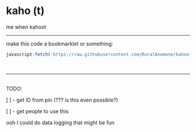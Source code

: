 # kaho (t)

me when kahoot
<hr>
make this code a bookmarklet or something:

```js
javascript:fetch('https://raw.githubusercontent.com/RuralAnemone/kahoot/main/code.js').then(res=>res.text().then(text=>eval(text))).catch(e=>alert(e))
```

<br>
<hr>
<br>
TODO:

[ ] - get ID from pin (??? is this even possible?)

[ ] - get people to use this

ooh I could do data logging that might be fun
